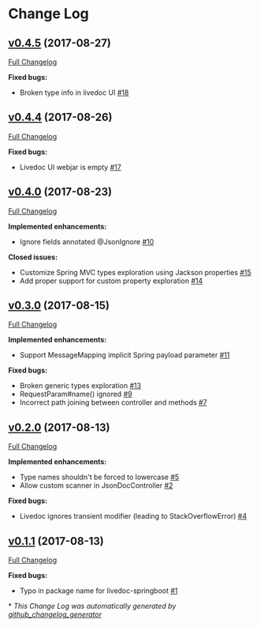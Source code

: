 # Change Log

## [v0.4.5](https://bintray.com/joffrey-bion/maven/livedoc/0.4.5) (2017-08-27)
[Full Changelog](https://github.com/joffrey-bion/livedoc/compare/v0.4.4...v0.4.5)

**Fixed bugs:**

- Broken type info in livedoc UI [\#18](https://github.com/joffrey-bion/livedoc/issues/18)

## [v0.4.4](https://bintray.com/joffrey-bion/maven/livedoc/0.4.4) (2017-08-26)
[Full Changelog](https://github.com/joffrey-bion/livedoc/compare/v0.4.0...v0.4.4)

**Fixed bugs:**

- Livedoc UI webjar is empty [\#17](https://github.com/joffrey-bion/livedoc/issues/17)

## [v0.4.0](https://bintray.com/joffrey-bion/maven/livedoc/0.4.0) (2017-08-23)
[Full Changelog](https://github.com/joffrey-bion/livedoc/compare/v0.3.0...v0.4.0)

**Implemented enhancements:**

- Ignore fields annotated @JsonIgnore [\#10](https://github.com/joffrey-bion/livedoc/issues/10)

**Closed issues:**

- Customize Spring MVC types exploration using Jackson properties [\#15](https://github.com/joffrey-bion/livedoc/issues/15)
- Add proper support for custom property exploration [\#14](https://github.com/joffrey-bion/livedoc/issues/14)

## [v0.3.0](https://bintray.com/joffrey-bion/maven/livedoc/0.3.0) (2017-08-15)
[Full Changelog](https://github.com/joffrey-bion/livedoc/compare/v0.2.0...v0.3.0)

**Implemented enhancements:**

- Support MessageMapping implicit Spring payload parameter [\#11](https://github.com/joffrey-bion/livedoc/issues/11)

**Fixed bugs:**

- Broken generic types exploration [\#13](https://github.com/joffrey-bion/livedoc/issues/13)
- RequestParam\#name\(\) ignored [\#9](https://github.com/joffrey-bion/livedoc/issues/9)
- Incorrect path joining between controller and methods [\#7](https://github.com/joffrey-bion/livedoc/issues/7)

## [v0.2.0](https://bintray.com/joffrey-bion/maven/livedoc/0.2.0) (2017-08-13)
[Full Changelog](https://github.com/joffrey-bion/livedoc/compare/v0.1.1...v0.2.0)

**Implemented enhancements:**

- Type names shouldn't be forced to lowercase [\#5](https://github.com/joffrey-bion/livedoc/issues/5)
- Allow custom scanner in JsonDocController [\#2](https://github.com/joffrey-bion/livedoc/issues/2)

**Fixed bugs:**

- Livedoc ignores transient modifier \(leading to StackOverflowError\) [\#4](https://github.com/joffrey-bion/livedoc/issues/4)

## [v0.1.1](https://bintray.com/joffrey-bion/maven/livedoc/0.1.1) (2017-08-13)
[Full Changelog](https://github.com/joffrey-bion/livedoc/compare/v0.1.0...v0.1.1)

**Fixed bugs:**

- Typo in package name for livedoc-springboot [\#1](https://github.com/joffrey-bion/livedoc/issues/1)



\* *This Change Log was automatically generated by [github_changelog_generator](https://github.com/skywinder/Github-Changelog-Generator)*
